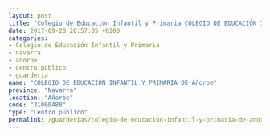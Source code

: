```yaml
---
layout: post
title: "Colegio de Educación Infantil y Primaria COLEGIO DE EDUCACIÓN INFANTIL Y PRIMARIA DE Añorbe"
date: 2017-09-20 20:57:05 +0200
categories:
- Colegio de Educación Infantil y Primaria
- navarra
- anorbe
- Centro público
- guarderia
name: "COLEGIO DE EDUCACIÓN INFANTIL Y PRIMARIA DE Añorbe"
province: "Navarra"
location: "Añorbe"
code: "31000488"
type: "Centro público"
permalink: /guarderias/colegio-de-educacion-infantil-y-primaria-de-anorbe.html
---
```

